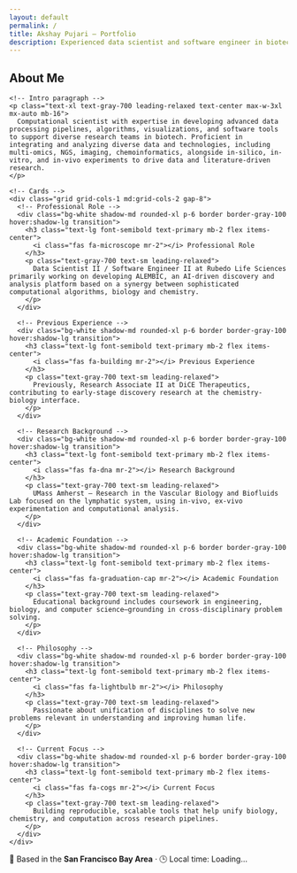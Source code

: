 ```yaml
---
layout: default
permalink: /
title: Akshay Pujari — Portfolio
description: Experienced data scientist and software engineer in biotech, building AI-driven tools to unify biology, chemistry and computation.
---
```


<!-- <section id="about" class="py-24 px-6 md:px-16 bg-gradient-to-br from-white via-gray-50 to-white scroll-mt-24">
  <div class="max-w-5xl mx-auto">
    <h2 class="text-5xl font-extrabold text-center text-primary mb-16 tracking-tight">
      About Me
    </h2>

    <div class="relative">
      <p class="text-xl text-gray-700 leading-relaxed text-center max-w-3xl mx-auto mb-12">
        Computational scientist with expertise in developing advanced data processing pipelines, algorithms, visualizations, and software tools to support diverse research teams in biotech. Proficient in integrating and analyzing diverse data and technologies, including multi-omics, NGS, imaging, chemoinformatics, alongside in-silico, in-vitro, and in-vivo experiments to drive data and literature-driven research.
      </p>

      <ul class="space-y-10 max-w-3xl mx-auto">
        <li class="flex items-start">
          <span class="mt-2 w-2 h-2 bg-gray-500 rounded-full flex-shrink-0"></span>
          <div class="ml-3 text-gray-800 text-lg leading-relaxed">
            Data Scientist II / Software Engineer II at Rubedo Life Sciences primarily working on developing ALEMBIC, an AI-driven discovery and analysis platform based on a synergy between sophisticated computational algorithms, biology and chemistry. Previously, Research Associate II at DiCE Therapeutics.
          </div>
        </li>
        <li class="flex items-start">
          <span class="mt-2 w-2 h-2 bg-gray-500 rounded-full flex-shrink-0"></span>
          <div class="ml-3 text-gray-800 text-lg leading-relaxed">
            Graduated from the University of Massachusetts, Amherst. Primary research in the Vascular Biology and Biofluids Laboratory focused on understanding the lymphatic system, integrating in-vivo, ex-vivo experimentation and deep computational analysis. Educational background encompasses coursework in engineering, biology, and computer science.
          </div>
        </li>
        <li class="flex items-start">
          <span class="mt-2 w-2 h-2 bg-gray-500 rounded-full flex-shrink-0"></span>
          <div class="ml-3 text-gray-800 text-lg leading-relaxed">
            Passionate about unification of disciplines to solve new problems relevant in understanding and improving human life.
          </div>
        </li>
      </ul>
    </div>
  </div>
</section> -->

<section id="about" class="py-24 px-6 md:px-16 bg-gradient-to-br from-white via-gray-50 to-white scroll-mt-24">
  <div class="max-w-6xl mx-auto">
    <h2 class="text-5xl font-extrabold text-center text-primary mb-16 tracking-tight">
      About Me
    </h2>

    <!-- Intro paragraph -->
    <p class="text-xl text-gray-700 leading-relaxed text-center max-w-3xl mx-auto mb-16">
      Computational scientist with expertise in developing advanced data processing pipelines, algorithms, visualizations, and software tools to support diverse research teams in biotech. Proficient in integrating and analyzing diverse data and technologies, including multi-omics, NGS, imaging, chemoinformatics, alongside in-silico, in-vitro, and in-vivo experiments to drive data and literature-driven research.
    </p>

    <!-- Cards -->
    <div class="grid grid-cols-1 md:grid-cols-2 gap-8">
      <!-- Professional Role -->
      <div class="bg-white shadow-md rounded-xl p-6 border border-gray-100 hover:shadow-lg transition">
        <h3 class="text-lg font-semibold text-primary mb-2 flex items-center">
          <i class="fas fa-microscope mr-2"></i> Professional Role
        </h3>
        <p class="text-gray-700 text-sm leading-relaxed">
          Data Scientist II / Software Engineer II at Rubedo Life Sciences primarily working on developing ALEMBIC, an AI-driven discovery and analysis platform based on a synergy between sophisticated computational algorithms, biology and chemistry.
        </p>
      </div>

      <!-- Previous Experience -->
      <div class="bg-white shadow-md rounded-xl p-6 border border-gray-100 hover:shadow-lg transition">
        <h3 class="text-lg font-semibold text-primary mb-2 flex items-center">
          <i class="fas fa-building mr-2"></i> Previous Experience
        </h3>
        <p class="text-gray-700 text-sm leading-relaxed">
          Previously, Research Associate II at DiCE Therapeutics, contributing to early-stage discovery research at the chemistry-biology interface.
        </p>
      </div>

      <!-- Research Background -->
      <div class="bg-white shadow-md rounded-xl p-6 border border-gray-100 hover:shadow-lg transition">
        <h3 class="text-lg font-semibold text-primary mb-2 flex items-center">
          <i class="fas fa-dna mr-2"></i> Research Background
        </h3>
        <p class="text-gray-700 text-sm leading-relaxed">
          UMass Amherst – Research in the Vascular Biology and Biofluids Lab focused on the lymphatic system, using in-vivo, ex-vivo experimentation and computational analysis.
        </p>
      </div>

      <!-- Academic Foundation -->
      <div class="bg-white shadow-md rounded-xl p-6 border border-gray-100 hover:shadow-lg transition">
        <h3 class="text-lg font-semibold text-primary mb-2 flex items-center">
          <i class="fas fa-graduation-cap mr-2"></i> Academic Foundation
        </h3>
        <p class="text-gray-700 text-sm leading-relaxed">
          Educational background includes coursework in engineering, biology, and computer science—grounding in cross-disciplinary problem solving.
        </p>
      </div>

      <!-- Philosophy -->
      <div class="bg-white shadow-md rounded-xl p-6 border border-gray-100 hover:shadow-lg transition">
        <h3 class="text-lg font-semibold text-primary mb-2 flex items-center">
          <i class="fas fa-lightbulb mr-2"></i> Philosophy
        </h3>
        <p class="text-gray-700 text-sm leading-relaxed">
          Passionate about unification of disciplines to solve new problems relevant in understanding and improving human life.
        </p>
      </div>

      <!-- Current Focus -->
      <div class="bg-white shadow-md rounded-xl p-6 border border-gray-100 hover:shadow-lg transition">
        <h3 class="text-lg font-semibold text-primary mb-2 flex items-center">
          <i class="fas fa-cogs mr-2"></i> Current Focus
        </h3>
        <p class="text-gray-700 text-sm leading-relaxed">
          Building reproducible, scalable tools that help unify biology, chemistry, and computation across research pipelines.
        </p>
      </div>
    </div>
  </div>
</section>

<section class="py-8 bg-white text-center text-gray-700">
  <p class="text-lg md:text-xl font-medium">
    📍 Based in the <strong>San Francisco Bay Area</strong> · 🕒 Local time: <span id="local-time" class="font-semibold">Loading...</span>
  </p>

  <script>
    function updateTime() {
      const options = {
        timeZone: 'America/Los_Angeles',
        hour: '2-digit',
        minute: '2-digit',
        hour12: true
      };
      const now = new Date().toLocaleTimeString('en-US', options);
      document.getElementById('local-time').textContent = now;
    }
    updateTime();
    setInterval(updateTime, 60000);
  </script>
</section>
